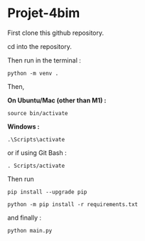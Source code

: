 # Projet-4bim

First clone this github repository.

cd into the repository.

Then run in the terminal :

```
python -m venv .
```

Then,

**On Ubuntu/Mac (other than M1) :**

```
source bin/activate
```

**Windows :**

```
.\Scripts\activate
```

or if using Git Bash :

```
. Scripts/activate
```

Then run

```
pip install --upgrade pip

python -m pip install -r requirements.txt
```

and finally :

```
python main.py
```
